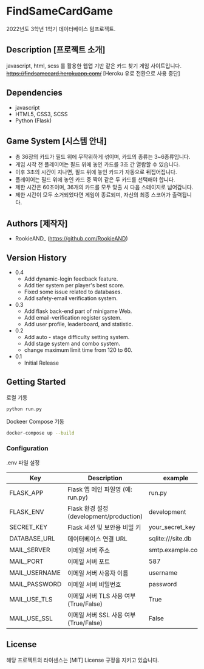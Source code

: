 # FindSameCardGame

2022년도 3학년 1학기 데이터베이스 텀프로젝트.

## Description [프로젝트 소개]

javascript, html, scss 를 활용한 웹앱 기반 같은 카드 찾기 게임 사이트입니다.
~~https://findsamecard.herokuapp.com/~~ [Heroku 유료 전환으로 사용 중단]


## Dependencies

* javascript
* HTML5, CSS3, SCSS
* Python (Flask)

## Game System [시스템 안내]

* 총 36장의 카드가 필드 위에 무작위하게 섞이며, 카드의 종류는 3~6종류입니다.
* 게임 시작 전 플레이어는 필드 위에 놓인 카드를 3초 간 열람할 수 있습니다.
* 이후 3초의 시간이 지나면, 필드 위에 놓인 카드가 자동으로 뒤집어집니다.
* 플레이어는 필드 위에 놓인 카드 중 짝이 같은 두 카드를 선택해야 합니다.
* 제한 시간은 60초이며, 36개의 카드를 모두 맞출 시 다음 스테이지로 넘어갑니다.
* 제한 시간이 모두 소거되었다면 게임이 종료되며, 자신의 최종 스코어가 출력됩니다.

## Authors [제작자]

* RookieAND_ (https://github.com/RookieAND)

## Version History

* 0.4
    * Add dynamic-login feedback feature.
    * Add tier system per player's best score.
    * Fixed some issue related to databases.
    * Add safety-email verification system.
* 0.3
    * Add flask back-end part of minigame Web.
    * Add email-verification register system.
    * Add user profile, leaderboard, and statistic.
* 0.2
    * Add auto - stage difficulty setting system.
    * Add stage system and combo system.
    * change maximum limit time from 120 to 60.
* 0.1
    * Initial Release

## Getting Started
로컬 기동
```bash
python run.py
```

Dockeer Compose 기동
```bash
docker-compose up --build
```

### Configuration
.env 파일 설정

| Key | Description | example           |
|-----|-------------|-------------------|
| FLASK_APP | Flask 앱 메인 파일명 (예: run.py) | run.py            |
| FLASK_ENV | Flask 환경 설정 (development/production) | development       |
| SECRET_KEY | Flask 세션 및 보안용 비밀 키 | your_secret_key   |
| DATABASE_URL | 데이터베이스 연결 URL | sqlite:///site.db |
| MAIL_SERVER | 이메일 서버 주소 | smtp.example.com  |
| MAIL_PORT | 이메일 서버 포트 | 587               |
| MAIL_USERNAME | 이메일 서버 사용자 이름 | username          |
| MAIL_PASSWORD | 이메일 서버 비밀번호 | password          |
| MAIL_USE_TLS | 이메일 서버 TLS 사용 여부 (True/False) | True              |
| MAIL_USE_SSL | 이메일 서버 SSL 사용 여부 (True/False) | False             |



## License

해당 프로젝트의 라이센스는 [MIT] License 규정을 지키고 있습니다.
